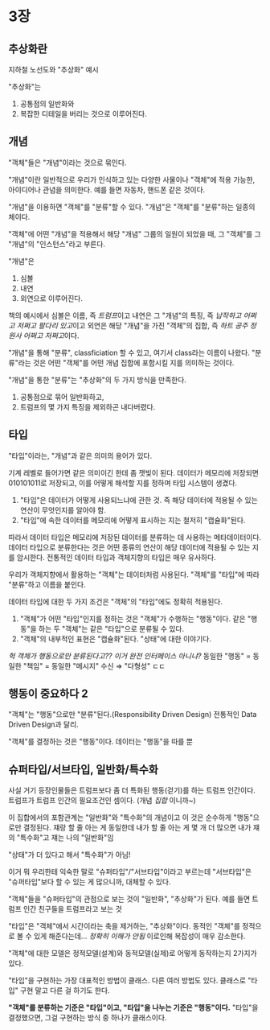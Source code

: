 # 3장
## 추상화란
지하철 노선도와 "추상화" 예시

"추상화"는 
1. 공통점의 일반화와 
2. 복잡한 디테일을 버리는 것으로 이루어진다.

## 개념
"객체"들은 "개념"이라는 것으로 묶인다.

"개념"이란 일반적으로 우리가 인식하고 있는 다양한 사물이나 "객체"에 적용 가능한, 아이디어나 관념을 의미한다.
예를 들면 자동차, 핸드폰 같은 것이다.

"개념"을 이용하면 "객체"를 "분류"할 수 있다.
"개념"은 "객체"를 "분류"하는 일종의 체이다.

"객체"에 어떤 "개념"을 적용해서 해당 "개념" 그룹의 일원이 되었을 때, 그 "객체"를 그 "개념"의 "인스턴스"라고 부른다.

"개념"은 
1. 심볼
2. 내연
3. 외연으로 이루어진다.

책의 예시에서 심볼은 이름, 즉 *트럼프*이고
내연은 그 "개념"의 특징, 즉 *납작하고 어쩌고 저쩌고 팔다리 있고*이고
외연은 해당 "개념"을 가진 "객체"의 집합, 즉 *하트 공주 정원사 어쩌고 저쩌고*이다.

"개념"을 통해 "분류", classficiation 할 수 있고, 여기서 class라는 이름이 나왔다.
"분류"라는 것은 어떤 "객체"를 어떤 개념 집합에 포함시킬 지를 의미하는 것이다.

"개념"을 통한 "분류"는 "추상화"의 두 가지 방식을 만족한다.
1. 공통점으로 묶어 일반화하고, 
2. 트럼프의 몇 가지 특징을 제외하곤 내다버렸다.

## 타입
"타입"이라는, "개념"과 같은 의미의 용어가 있다.

기계 레벨로 들어가면 같은 의미이긴 한데 좀 잿빛이 된다.
데이터가 메모리에 저장되면 010101011로 저장되고, 이를 어떻게 해석할 지를 정하며 타입 시스템이 생겼다.

1. "타입"은 데이터가 어떻게 사용되느냐에 관한 것. 즉 해당 데이터에 적용될 수 있는 연산이 무엇인지를 알아야 함.
2. "타입"에 속한 데이터를 메모리에 어떻게 표시하는 지는 철저히 "캡슐화"된다.

따라서 데이터 타입은 메모리에 저장된 데이터를 분류하는 데 사용하는 메타데이터이다. 데이터 타입으로 분류한다는 것은 어떤 종류의 연산이 해당 데이터에 적용될 수 있는 지를 암시한다.
전통적인 데이터 타입과 객체지향의 타입은 매우 유사하다.

우리가 객체지향에서 활용하는 "객체"는 데이터처럼 사용된다.
"객체"를 "타입"에 따라 "분류"하고 이름을 붙인다.

데이터 타입에 대한 두 가지 조건은 "객체"의 "타입"에도 정확히 적용된다.

1. "객체"가 어떤 "타입"인지를 정하는 것은 "객체"가 수행하는 "행동"이다. 같은 "행동"을 하는 두 "객체"는 같은 "타입"으로 분류될 수 있다.
2. "객체"의 내부적인 표현은 "캡슐화"된다. "상태"에 대한 이야기다.

*헉 객체가 행동으로만 분류된다고?? 이거 완전 인터페이스 아니냐?*
동일한 "행동" = 동일한 "책임" = 동일한 "메시지" 수신 ⇒ "다형성" ㄷㄷ

## 행동이 중요하다 2
"객체"는 "행동"으로만 "분류"된다.(Responsibility Driven Design)
전통적인 Data Driven Design과 달리.

"객체"를 결정하는 것은 "행동"이다.
데이터는 "행동"을 따를 뿐

## 슈퍼타입/서브타입, 일반화/특수화
사실 거기 등장인물들은 트럼프보다 좀 더 특화된 행동(걷기)를 하는 트럼프 인간이다.
트럼프가 트럼프 인간의 필요조건인 셈이다.
(개념 *집합* 이니까~)

이 집합에서의 포함관계는 "일반화"와 "특수화"의 개념이고 이 것은 순수하게 "행동"으로만 결정된다.
쟤랑 할 줄 아는 게 동일한데 내가 할 줄 아는 게 몇 개 더 많으면 내가 쟤의 "특수화"고 쟤는 나의 "일반화"임

"상태"가 더 있다고 해서 "특수화"가 아님!

이거 뭐 우리한테 익숙한 말로 "슈퍼타입"/"서브타입"이라고 부르는데
"서브타입"은 "슈퍼타입"보다 할 수 있는 게 많으니까, 대체할 수 있다.

"객체"들을 "슈퍼타입"의 관점으로 보는 것이 "일반화", "추상화"가 된다.
예를 들면 트럼프 인간 친구들을 트럼프라고 보는 것

"타입"은 "객체"에서 시간이라는 축을 제거하는, "추상화"이다.
동적인 "객체"를 정적으로 볼 수 있게 해준다는데... *정확히 이해가 안됨*
이로인해 복잡성이 매우 감소한다.

"객체"에 대한 모델은 정적모델(설계)와 동적모델(실제)로 어떻게 동작하는지 2가지가 있다.

"타입"을 구현하는 가장 대표적인 방법이 클래스. 다른 여러 방법도 있다.
클래스로 "타입" 구현 말고 다른 걸 하기도 한다.

**"객체"를 분류하는 기준은 "타입"이고, "타입"을 나누는 기준은 "행동"이다.**
"타입"을 결정했으면, 그걸 구현하는 방식 중 하나가 클래스이다.